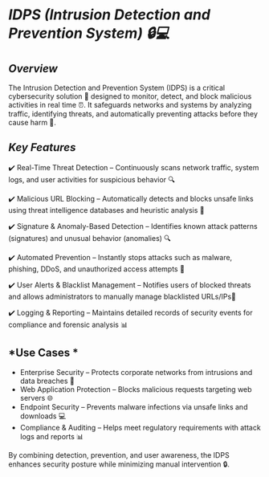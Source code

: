 # *IDPS (Intrusion Detection and Prevention System) 🔒💻*

## *Overview*
The Intrusion Detection and Prevention System (IDPS) is a critical cybersecurity solution 🚨 designed to monitor, detect, and block malicious activities in real time ⏰. It safeguards networks and systems by analyzing traffic, identifying threats, and automatically preventing attacks before they cause harm 🚫.

## *Key Features*
✔️ Real-Time Threat Detection – Continuously scans network traffic, system logs, and user activities for suspicious behavior 🔍

✔️ Malicious URL Blocking – Automatically detects and blocks unsafe links using threat intelligence databases and heuristic analysis 🚫

✔️ Signature & Anomaly-Based Detection – Identifies known attack patterns (signatures) and unusual behavior (anomalies) 🔍

✔️ Automated Prevention – Instantly stops attacks such as malware, phishing, DDoS, and unauthorized access attempts 🚨

✔️ User Alerts & Blacklist Management – Notifies users of blocked threats and allows administrators to manually manage blacklisted URLs/IPs📝

✔️ Logging & Reporting – Maintains detailed records of security events for compliance and forensic analysis 📊

## *Use Cases *
- Enterprise Security – Protects corporate networks from intrusions and data breaches 🏢
- Web Application Protection – Blocks malicious requests targeting web servers 🌐
- Endpoint Security – Prevents malware infections via unsafe links and downloads 💻
- Compliance & Auditing – Helps meet regulatory requirements with attack logs and reports 📊

By combining detection, prevention, and user awareness, the IDPS enhances security posture while minimizing manual intervention 🔒.
